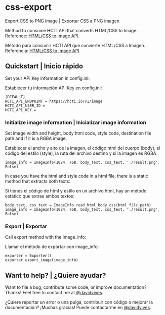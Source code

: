 # css-export
Export CSS to PNG image | Exportar CSS a PNG imagen.

Method to consume HCTI API that converts HTML/CSS to Image. Reference: [HTML/CSS to Image API](https://htmlcsstoimage.com/).

Método para consumir HCTI API que convierte HTML/CSS a Imagen. Referencia: [HTML/CSS to Image API](https://htmlcsstoimage.com/).

## Quickstart | Inicio rápido

Set your API Key information in config.ini:

Establecer tu información API Key en config.ini:

```
[DEFAULT]
HCTI_API_ENDPOINT = https://hcti.io/v1/image
HCTI_API_USER_ID =
HCTI_API_KEY =
```

### Initialize image information | Inicializar image information

Set image width and height, body html code, style code, destination file path and if it is a RGBA image.

Establecer el ancho y alto de la imagen, el código html del cuerpo (body), el código del estilo (style), la ruta del archivo destino y si la imagen es RGBA.

```image_info = ImageInfo(1024, 768, body_text, css_text, './result.png', False)```

In case you have the html and style code in a html file, there is a static method that extracts both texts:

Si tienes el código de html y estilo en un archivo html, hay un método estático que extrae ambos textos:

```
body_text, css_text = ImageInfo.read_html_body_css(html_file_path)
image_info = ImageInfo(1024, 768, body_text, css_text, './result.png', False)
```

### Export | Exportar

Call export method with the image_info:

Llamar el método de exportar con image_info:

```
exporter = Exporter()
exporter.export_image(image_info)
```

## Want to help? | ¿Quiere ayudar?

Want to file a bug, contribute some code, or improve documentation? Thanks! Feel free to contact me at [@davidvives](https://twitter.com/davidvives).

¿Quiere reportar un error o una pulga, contribuir con código o mejorar la documentación? ¡Muchas gracias! Puede contactarme en [@davidvives](https://twitter.com/davidvives).

